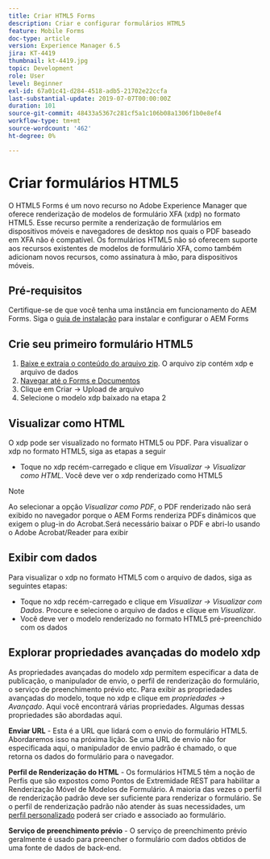 ```yaml
---
title: Criar HTML5 Forms
description: Criar e configurar formulários HTML5
feature: Mobile Forms
doc-type: article
version: Experience Manager 6.5
jira: KT-4419
thumbnail: kt-4419.jpg
topic: Development
role: User
level: Beginner
exl-id: 67a01c41-d284-4518-adb5-21702e22ccfa
last-substantial-update: 2019-07-07T00:00:00Z
duration: 101
source-git-commit: 48433a5367c281cf5a1c106b08a1306f1b0e8ef4
workflow-type: tm+mt
source-wordcount: '462'
ht-degree: 0%

---
```


# Criar formulários HTML5

O HTML5 Forms é um novo recurso no Adobe Experience Manager que oferece renderização de modelos de formulário XFA (xdp) no formato HTML5. Esse recurso permite a renderização de formulários em dispositivos móveis e navegadores de desktop nos quais o PDF baseado em XFA não é compatível. Os formulários HTML5 não só oferecem suporte aos recursos existentes de modelos de formulário XFA, como também adicionam novos recursos, como assinatura à mão, para dispositivos móveis.

## Pré-requisitos

Certifique-se de que você tenha uma instância em funcionamento do AEM Forms. Siga o [guia de instalação](https://experienceleague.adobe.com/docs/experience-manager-65/forms/install-aem-forms/osgi-installation/installing-configuring-aem-forms-osgi.html) para instalar e configurar o AEM Forms

## Crie seu primeiro formulário HTML5

1. [Baixe e extraia o conteúdo do arquivo zip](assets/assets.zip). O arquivo zip contém xdp e arquivo de dados
2. [Navegar até o Forms e Documentos](http://localhost:4502/aem/forms.html/content/dam/formsanddocuments)
3. Clique em Criar -> Upload de arquivo
4. Selecione o modelo xdp baixado na etapa 2

## Visualizar como HTML

O xdp pode ser visualizado no formato HTML5 ou PDF. Para visualizar o xdp no formato HTML5, siga as etapas a seguir

* Toque no xdp recém-carregado e clique em _Visualizar -> Visualizar como HTML_. Você deve ver o xdp renderizado como HTML5

>[!NOTE]
>Ao selecionar a opção _Visualizar como PDF_, o PDF renderizado não será exibido no navegador porque o AEM Forms renderiza PDFs dinâmicos que exigem o plug-in do Acrobat.Será necessário baixar o PDF e abri-lo usando o Adobe Acrobat/Reader para exibir


## Exibir com dados

Para visualizar o xdp no formato HTML5 com o arquivo de dados, siga as seguintes etapas:

* Toque no xdp recém-carregado e clique em _Visualizar -> Visualizar com Dados_. Procure e selecione o arquivo de dados e clique em _Visualizar_.
* Você deve ver o modelo renderizado no formato HTML5 pré-preenchido com os dados

## Explorar propriedades avançadas do modelo xdp

As propriedades avançadas do modelo xdp permitem especificar a data de publicação, o manipulador de envio, o perfil de renderização do formulário, o serviço de preenchimento prévio etc. Para exibir as propriedades avançadas do modelo, toque no xdp e clique em _propriedades -> Avançado_. Aqui você encontrará várias propriedades. Algumas dessas propriedades são abordadas aqui.

**Enviar URL** - Esta é a URL que lidará com o envio do formulário HTML5. Abordaremos isso na próxima lição. Se uma URL de envio não for especificada aqui, o manipulador de envio padrão é chamado, o que retorna os dados do formulário para o navegador.

**Perfil de Renderização do HTML** - Os formulários HTML5 têm a noção de Perfis que são expostos como Pontos de Extremidade REST para habilitar a Renderização Móvel de Modelos de Formulário. A maioria das vezes o perfil de renderização padrão deve ser suficiente para renderizar o formulário. Se o perfil de renderização padrão não atender às suas necessidades, um [perfil personalizado](https://experienceleague.adobe.com/docs/experience-manager-65/forms/html5-forms/custom-profile.html) poderá ser criado e associado ao formulário.

**Serviço de preenchimento prévio** - O serviço de preenchimento prévio geralmente é usado para preencher o formulário com dados obtidos de uma fonte de dados de back-end.
